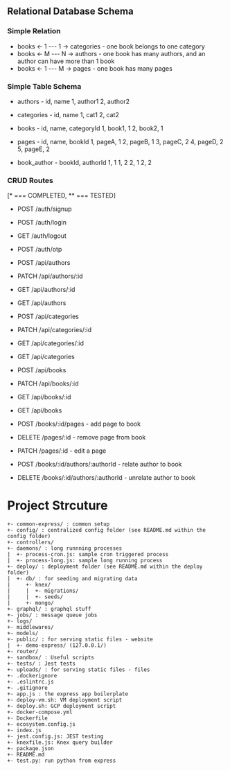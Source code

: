 ## Relational Database Schema

### Simple Relation
 * books <- 1 --- 1 -> categories - one book belongs to one category
 * books <- M --- N -> authors - one book has many authors, and an author can have more than 1 book
 * books <- 1 --- M -> pages - one book has many pages

### Simple Table Schema
 * authors - id, name
 1, author1
 2, author2

 * categories - id, name
 1, cat1
 2, cat2

 * books - id, name, categoryId
 1, book1, 1
 2, book2, 1

 * pages - id, name, bookId
 1, pageA, 1
 2, pageB, 1
 3, pageC, 2
 4, pageD, 2
 5, pageE, 2

 * book_author - bookId, authorId
 1, 1
 1, 2
 2, 1
 2, 2


### CRUD Routes
[* === COMPLETED, ** === TESTED]
* POST /auth/signup
* POST /auth/login
* GET /auth/logout
* POST /auth/otp

* POST /api/authors
* PATCH /api/authors/:id
* GET /api/authors/:id
* GET /api/authors

* POST /api/categories
* PATCH /api/categories/:id
* GET /api/categories/:id
* GET /api/categories

* POST /api/books
* PATCH /api/books/:id
* GET /api/books/:id
* GET /api/books

* POST /books/:id/pages - add page to book
* DELETE /pages/:id - remove page from book
* PATCH /pages/:id - edit a page

* POST /books/:id/authors/:authorId - relate author to book
* DELETE /books/:id/authors/:authorId - unrelate author to book

# Project Strcuture

```
+- common-express/ : common setup
+- config/ : centralized config folder (see README.md within the config folder)
+- controllers/
+- daemons/ : long runnning processes
|  +- process-cron.js: sample cron triggered process
|  +- process-long.js: sample long running process
+- deploy/ : deployment folder (see README.md within the deploy folder)
|  +- db/ : for seeding and migrating data
|     +- knex/
|     |  +- migrations/
|     |  +- seeds/
|     +- mongo/
+- graphql/ : graphql stuff
+- jobs/ : message queue jobs
+- logs/
+- middlewares/
+- models/
+- public/ : for serving static files - website
|  +- demo-express/ (127.0.0.1/)
+- router/
+- sandbox/ : Useful scripts
+- tests/ : Jest tests
+- uploads/ : for serving static files - files
+- .dockerignore
+- .eslintrc.js
+- .gitignore
+- app.js : the express app boilerplate
+- deploy-vm.sh: VM deployment script
+- deploy.sh: GCP deployment script
+- docker-compose.yml
+- Dockerfile
+- ecosystem.config.js
+- index.js
+- jest.config.js: JEST testing
+- knexfile.js: Knex query builder
+- package.json
+- README.md
+- test.py: run python from express

```